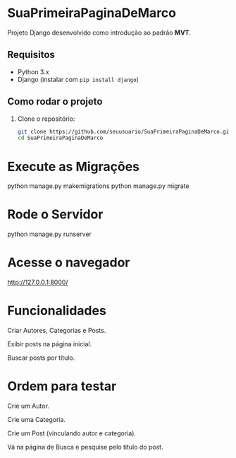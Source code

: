 # SuaPrimeiraPaginaDeMarco

Projeto Django desenvolvido como introdução ao padrão **MVT**.

## Requisitos

- Python 3.x  
- Django (instalar com `pip install django`)

## Como rodar o projeto

1. Clone o repositório:
   ```bash
   git clone https://github.com/seuusuario/SuaPrimeiraPaginaDeMarco.git
   cd SuaPrimeiraPaginaDeMarco

# Execute as Migrações
python manage.py makemigrations
python manage.py migrate

# Rode o Servidor
python manage.py runserver

# Acesse o navegador
http://127.0.0.1:8000/

# Funcionalidades
Criar Autores, Categorias e Posts.

Exibir posts na página inicial.

Buscar posts por título.

# Ordem para testar
Crie um Autor.

Crie uma Categoria.

Crie um Post (vinculando autor e categoria).

Vá na página de Busca e pesquise pelo título do post.

